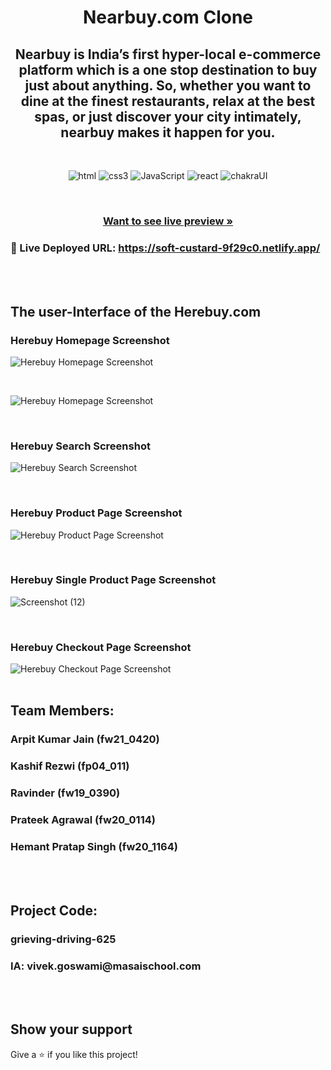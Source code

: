 <h1 align="center">Nearbuy.com Clone</h1>

<h2 align="center">Nearbuy is India’s first hyper-local e-commerce platform which is a one stop destination to buy just about anything. So, whether you want to dine at the finest restaurants, relax at the best spas, or just discover your city intimately, nearbuy makes it happen for you.</h2>

<br />
<p align="center">
    <img src="https://img.shields.io/badge/HTML5-E34F26?style=for-the-badge&logo=html5&logoColor=white" alt="html"/>
    <img src="https://img.shields.io/badge/CSS3-1572B6?style=for-the-badge&logo=css3&logoColor=white" alt="css3"/> 
    <img src="https://img.shields.io/badge/JavaScript-323330?style=for-the-badge&logo=javascript&logoColor=F7DF1E" alt="JavaScript" />
    <img src="https://img.shields.io/badge/React-20232A?style=for-the-badge&logo=react&logoColor=61DAFB" alt="react"/>
    <img src="https://camo.githubusercontent.com/5d58ae623237663dd0d209c197c95181d672cbc62ad322039de3c37f1647bcce/68747470733a2f2f696d672e736869656c64732e696f2f62616467652f4368616b726125323055492d3362633762643f7374796c653d666f722d7468652d6261646765266c6f676f3d6368616b72617569266c6f676f436f6c6f723d7768697465" alt="chakraUI"/>
</p>

<br />

<h3 align="center"><a href="https://soft-custard-9f29c0.netlify.app/"><strong>Want to see live preview »</strong></a></h3>

### 🔗 Live Deployed URL: https://soft-custard-9f29c0.netlify.app/

<br />
<br />

## The user-Interface of the Herebuy.com

<h3>Herebuy Homepage Screenshot</h3>

![Herebuy Homepage Screenshot](https://i.ibb.co/qR2JZQm/Herebuy-Homepage.png)

<br />

![Herebuy Homepage Screenshot](https://i.ibb.co/3S7WNBM/Herebuy-Homepage2.png)

<br />
<h3>Herebuy Search Screenshot</h3>

![Herebuy Search Screenshot](https://i.ibb.co/hBYFmcZ/Herebuy-Search-Bar.png)

<br />
<h3>Herebuy Product Page Screenshot</h3>

![Herebuy Product Page Screenshot](https://i.ibb.co/DDsNvxY/Herebuy-Product-Page.png)

<br />
<h3>Herebuy Single Product Page Screenshot</h3>

![Screenshot (12)](https://user-images.githubusercontent.com/112858206/222638211-df2d1917-3fe5-41d5-a234-ecb787df79ae.png)

<br />
<h3>Herebuy Checkout Page Screenshot</h3>

![Herebuy Checkout Page Screenshot](https://i.ibb.co/2FwpS9H/Herebuy-Checkout-Page.png)
<br />
<br />

## Team Members:

<h3>Arpit Kumar Jain (fw21_0420)</h3>
<h3>Kashif Rezwi (fp04_011)</h3>
<h3>Ravinder (fw19_0390)</h3>
<h3>Prateek Agrawal (fw20_0114)</h3>
<h3>Hemant Pratap Singh (fw20_1164)</h3>

<br />
<br />

## Project Code:

<h3>grieving-driving-625</h3>
<h3>IA: vivek.goswami@masaischool.com</h3>

<br />
<br />

## Show your support

Give a ⭐️ if you like this project!
